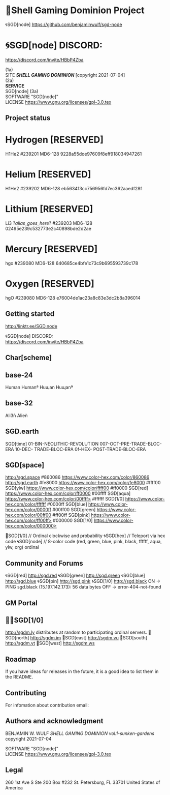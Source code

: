 # 🐚Shell Gaming Dominion Project

🌀SGD[node]
https://github.com/benjaminwulf/sgd-node

# 🌀SGD[node] DISCORD:
https://discord.com/invite/HBbP4Zba


(1a)<br>
SITE
<b><i>SHELL GAMING DOMINION</i></b> [copyright 2021-07-04] <br>
(2a)<br>
<b>SERVICE</b><br>
SGD[node]
(3a)<br>
SOFTWARE "SGD[node]" <br>
LICENSE
https://www.gnu.org/licenses/gpl-3.0.tex

## Project status

# Hydrogen [RESERVED]
H1He2
#239201
MD6-128
9228a55doe97609f8eff918034947261

# Helium [RESERVED]
H1He2
#239202
MD6-128
eb563413cc756956fd7ec362aaedf28f

# Lithium [RESERVED]
Li3
?_alias_goes_here_?
#239203
MD6-128
02495e239c532773e2c40898bde2d2ae

# Mercury [RESERVED]
hgo
#239080
MD6-128
640685ce4bfe1c73c9b695593739c178

# Oxygen [RESERVED]
hgO
#239080
MD6-128
e76004de1ac23a8c83e3dc2b8a396014


## Getting started 
http://linktr.ee/SGD.node

🌀SGD[node] DISCORD:<br>
https://discord.com/invite/HBbP4Zba <br>

## Char[scheme]
## base-24
Human
Humanª
Huɰan
Huɰanª

## base-32
Ali3ǹ
Alieǹ

## SGD.earth
SGD[time]
01-BIN-NEOLITHIC-REVOLUTION
007-OCT-PRE-TRADE-BLOC-ERA
10-DEC- TRADE-BLOC-ERA
0f-HEX- POST-TRADE-BLOC-ERA

## SGD[space]
<http://sgd.space> #860086 <https://www.color-hex.com/color/860086>
<http://sgd.earth> #fe8000 <https://www.color-hex.com/color/fe8000>
#ffff00 SGD[ylw] <https://www.color-hex.com/color/ffff00>
#ff0000 SGD[red] <https://www.color-hex.com/color/ff0000>
#00ffff SGD[aqua] https://www.color-hex.com/color/00ffff>
#ffffff SGD[1/0] <https://www.color-hex.com/color/ffffff>
#0000ff SGD[blue] <https://www.color-hex.com/color/0000ff>
#00ff00 SGD[green] <https://www.color-hex.com/color/00ff00>
#ff00ff SGD[pink] https://www.color-hex.com/color/ff00ff>
#000000 SGD[1/0] https://www.color-hex.com/color/000000>


🐚SGD[1/0]    // Ordinal clockwise and probability
🌀SGD[hex]    // Teleport via hex code
🌀SGD[node]   // 8-color code (red, green, blue, pink, black, ffffff, aqua, ylw, org)
ordinal

## Community and Forums
🌀SGD[red]
http://sgd.red
🌀SGD[green]
http://sgd.green
🌀SGD[blue]
http://sgd.blue
🌀SGD[pin]
http://sgd.pink
🌀SGD[1/0]
http://sgd.black
ON -> PING sgd.black (15.197.142.173): 56 data bytes
OFF -> error-404-not-found

## GM Portal
##  🐚🌀SGD[1/0]
http://sgdm.ly distributes at random to participating ordinal servers.
🐚SGD[north]
http://sgdm.im
🐚SGD[east]
http://sgdm.vu
🐚SGD[south]
http://sgdm.yt
🐚SGD[west]
http://sgdm.ws


## Roadmap
If you have ideas for releases in the future, it is a good idea to list them in the README.

## Contributing
For infomation about contribution email:

## Authors and acknowledgment
BENJAMIN W. WULF
*SHELL GAMING DOMINION vol.1-sunken-gardens* copyright 2021-07-04

SOFTWARE "SGD[node]" <br>
LICENSE
https://www.gnu.org/licenses/gpl-3.0.tex

## Legal

260 1st Ave S
Ste 200 Box #232
St. Petersburg, FL 33701
United States of America
